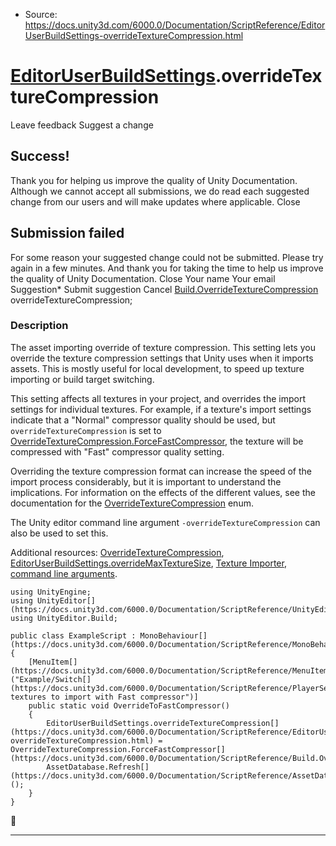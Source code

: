 * Source: https://docs.unity3d.com/6000.0/Documentation/ScriptReference/EditorUserBuildSettings-overrideTextureCompression.html

#  [EditorUserBuildSettings](https://docs.unity3d.com/6000.0/Documentation/ScriptReference/EditorUserBuildSettings.html).overrideTextureCompression
Leave feedback
Suggest a change
## Success!
Thank you for helping us improve the quality of Unity Documentation. Although we cannot accept all submissions, we do read each suggested change from our users and will make updates where applicable.
Close
## Submission failed
For some reason your suggested change could not be submitted. Please <a>try again</a> in a few minutes. And thank you for taking the time to help us improve the quality of Unity Documentation.
Close
Your name Your email Suggestion* Submit suggestion
Cancel
[Build.OverrideTextureCompression](https://docs.unity3d.com/6000.0/Documentation/ScriptReference/Build.OverrideTextureCompression.html) overrideTextureCompression; 
### Description
The asset importing override of texture compression.
This setting lets you override the texture compression settings that Unity uses when it imports assets. This is mostly useful for local development, to speed up texture importing or build target switching.  
  
This setting affects all textures in your project, and overrides the import settings for individual textures. For example, if a texture's import settings indicate that a "Normal" compressor quality should be used, but `overrideTextureCompression` is set to [OverrideTextureCompression.ForceFastCompressor](https://docs.unity3d.com/6000.0/Documentation/ScriptReference/Build.OverrideTextureCompression.ForceFastCompressor.html), the texture will be compressed with "Fast" compressor quality setting.  
  
Overriding the texture compression format can increase the speed of the import process considerably, but it is important to understand the implications. For information on the effects of the different values, see the documentation for the [OverrideTextureCompression](https://docs.unity3d.com/6000.0/Documentation/ScriptReference/Build.OverrideTextureCompression.html) enum.  
  
The Unity editor command line argument `-overrideTextureCompression` can also be used to set this.  
  
Additional resources: [OverrideTextureCompression](https://docs.unity3d.com/6000.0/Documentation/ScriptReference/Build.OverrideTextureCompression.html), [EditorUserBuildSettings.overrideMaxTextureSize](https://docs.unity3d.com/6000.0/Documentation/ScriptReference/EditorUserBuildSettings-overrideMaxTextureSize.html), [Texture Importer](https://docs.unity3d.com/6000.0/Documentation/Manual/class-TextureImporter.html), [command line arguments](https://docs.unity3d.com/6000.0/Documentation/Manual/CommandLineArguments.html).
```
using UnityEngine;
using UnityEditor[](https://docs.unity3d.com/6000.0/Documentation/ScriptReference/UnityEditor.html);
using UnityEditor.Build;  
  
public class ExampleScript : MonoBehaviour[](https://docs.unity3d.com/6000.0/Documentation/ScriptReference/MonoBehaviour.html)
{
    [MenuItem[](https://docs.unity3d.com/6000.0/Documentation/ScriptReference/MenuItem.html)("Example/Switch[](https://docs.unity3d.com/6000.0/Documentation/ScriptReference/PlayerSettings.Switch.html) textures to import with Fast compressor")]
    public static void OverrideToFastCompressor()
    {
        EditorUserBuildSettings.overrideTextureCompression[](https://docs.unity3d.com/6000.0/Documentation/ScriptReference/EditorUserBuildSettings-overrideTextureCompression.html) = OverrideTextureCompression.ForceFastCompressor[](https://docs.unity3d.com/6000.0/Documentation/ScriptReference/Build.OverrideTextureCompression.ForceFastCompressor.html);
        AssetDatabase.Refresh[](https://docs.unity3d.com/6000.0/Documentation/ScriptReference/AssetDatabase.Refresh.html)();
    }
}

```

* * *
